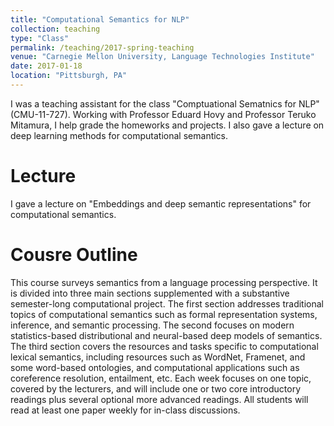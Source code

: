 ```yaml
---
title: "Computational Semantics for NLP"
collection: teaching
type: "Class"
permalink: /teaching/2017-spring-teaching
venue: "Carnegie Mellon University, Language Technologies Institute"
date: 2017-01-18
location: "Pittsburgh, PA"
---
```


I was a teaching assistant for the class "Comptuational Sematnics for NLP" (CMU-11-727). Working with Professor Eduard Hovy and Professor Teruko Mitamura, I help grade the homeworks and projects. I also gave a lecture on deep learning methods for computational semantics. 

Lecture
======
I gave a lecture on "Embeddings and deep semantic representations" for computational 
semantics.

Cousre Outline
======
This course surveys semantics from a language processing perspective. It is divided into three main sections supplemented with a substantive semester-long computational project. The first section addresses traditional topics of computational semantics such as formal representation systems, inference, and semantic processing. The second focuses on modern statistics-based distributional and neural-based deep models of semantics. The third section covers the resources and tasks specific to computational lexical semantics, including resources such as WordNet, Framenet, and some word-based ontologies, and computational applications such as coreference resolution, entailment, etc. Each week focuses on one topic, covered by the lecturers, and will include one or two core introductory readings plus several optional more advanced readings. All students will read at least one paper weekly for in-class discussions.

